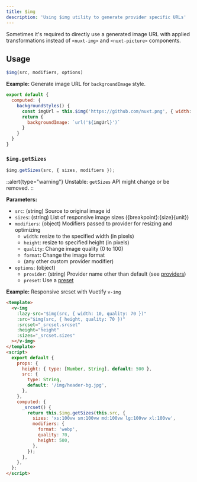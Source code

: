 ```yaml
---
title: $img
description: 'Using $img utility to generate provider specific URLs'
---
```


Sometimes it's required to directly use a generated image URL with applied transformations instead of `<nuxt-img>` and `<nuxt-picture>` components.

## Usage

```js
$img(src, modifiers, options)
```

**Example:** Generate image URL for `backgroundImage` style.

```js
export default {
  computed: {
    backgroundStyles() {
      const imgUrl = this.$img('https://github.com/nuxt.png', { width: 100 })
      return {
        backgroundImage: `url('${imgUrl}')`
      }
    }
  }
}
```

### `$img.getSizes`

```js
$img.getSizes(src, { sizes, modifiers });
```

::alert{type="warning"}
Unstable: `getSizes` API might change or be removed.
::

**Parameters:**

- `src`: (string) Source to original image id
- `sizes`: (string) List of responsive image sizes ({breakpoint}:{size}{unit})
- `modifiers`: (object) Modifiers passed to provider for resizing and optimizing
  - `width`: resize to the specified width (in pixels)
  - `height`: resize to specified height (in pixels)
  - `quality`: Change image quality (0 to 100)
  - `format`: Change the image format
  - (any other custom provider modifier)
- `options`: (object)
  - `provider`: (string) Provider name other than default (see [providers](https://image.nuxtjs.org/api/options#providers))
  - `preset`: Use a [preset](/api/options#presets)

**Example:** Responsive srcset with Vuetify `v-img`

```html
<template>
  <v-img
    :lazy-src="$img(src, { width: 10, quality: 70 })"
    :src="$img(src, { height, quality: 70 })"
    :srcset="_srcset.srcset"
    :height="height"
    :sizes="_srcset.sizes"
  ></v-img>
</template>
<script>
  export default {
    props: {
      height: { type: [Number, String], default: 500 },
      src: {
        type: String,
        default: '/img/header-bg.jpg',
      },
    },
    computed: {
      _srcset() {
        return this.$img.getSizes(this.src, {
          sizes: 'xs:100vw sm:100vw md:100vw lg:100vw xl:100vw',
          modifiers: {
            format: 'webp',
            quality: 70,
            height: 500,
          },
        });
      },
    },
  };
</script>
```
